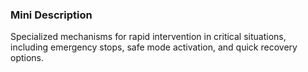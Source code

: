 ### Mini Description

Specialized mechanisms for rapid intervention in critical situations, including emergency stops, safe mode activation, and quick recovery options.
